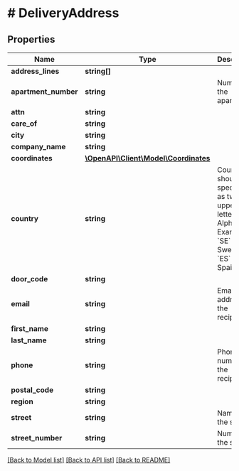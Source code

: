 # # DeliveryAddress

## Properties

Name | Type | Description | Notes
------------ | ------------- | ------------- | -------------
**address_lines** | **string[]** |  | [optional]
**apartment_number** | **string** | Number of the apartment. | [optional]
**attn** | **string** |  | [optional]
**care_of** | **string** |  | [optional]
**city** | **string** |  | [optional]
**company_name** | **string** |  | [optional]
**coordinates** | [**\OpenAPI\Client\Model\Coordinates**](Coordinates.md) |  | [optional]
**country** | **string** | Country should be specified as two uppercase letters (ISO Alpha-2). Example &#x60;SE&#x60; for Sweden, &#x60;ES&#x60; for Spain. | [optional]
**door_code** | **string** |  | [optional]
**email** | **string** | Email address of the recipient. | [optional]
**first_name** | **string** |  | [optional]
**last_name** | **string** |  | [optional]
**phone** | **string** | Phone number of the recipient. | [optional]
**postal_code** | **string** |  | [optional]
**region** | **string** |  | [optional]
**street** | **string** | Name of the street. | [optional]
**street_number** | **string** | Number of the street. | [optional]

[[Back to Model list]](../../README.md#models) [[Back to API list]](../../README.md#endpoints) [[Back to README]](../../README.md)

